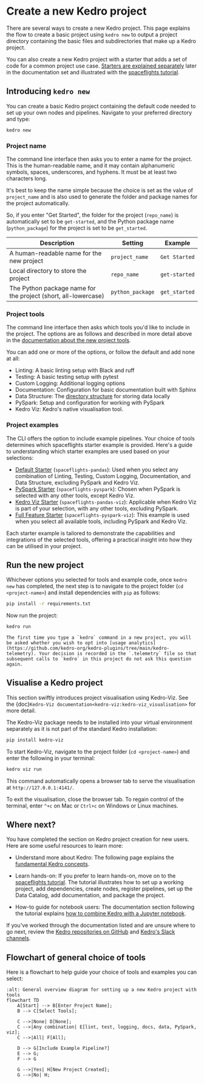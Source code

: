 # Create a new Kedro project

There are several ways to create a new Kedro project. This page explains the flow to create a basic project using `kedro new` to output a project directory containing the basic files and subdirectories that make up a Kedro project.

You can also create a new Kedro project with a starter that adds a set of code for a common project use case. [Starters are explained separately](../starters/starters.md) later in the documentation set and illustrated with the [spaceflights tutorial](../tutorial/tutorial_template.md).

## Introducing `kedro new`

You can create a basic Kedro project containing the default code needed to set up your own nodes and pipelines. Navigate to your preferred directory and type:

```bash
kedro new
```

### Project name

The command line interface then asks you to enter a name for the project. This is the human-readable name, and it may contain alphanumeric symbols, spaces, underscores, and hyphens. It must be at least two characters long.

It's best to keep the name simple because the choice is set as the value of `project_name` and is also used to generate the folder and package names for the project automatically.

So, if you enter "Get Started", the folder for the project (`repo_name`) is automatically set to be `get-started`, and the Python package name (`python_package`) for the project is set to be `get_started`.

| Description                                                     | Setting          | Example       |
| --------------------------------------------------------------- | ---------------- | ------------- |
| A human-readable name for the new project                      | `project_name`   | `Get Started` |
| Local directory to store the project                           | `repo_name`      | `get-started` |
| The Python package name for the project (short, all-lowercase) | `python_package` | `get_started` |

### Project tools

The command line interface then asks which tools you'd like to include in the project. The options are as follows and described in more detail above in the [documentation about the new project tools](../starters/new_project_tools.md).

You can add one or more of the options, or follow the default and add none at all:

* Linting: A basic linting setup with Black and ruff
* Testing: A basic testing setup with pytest
* Custom Logging: Additional logging options
* Documentation: Configuration for basic documentation built with Sphinx
* Data Structure: The [directory structure](../faq/faq.md#what-is-data-engineering-convention) for storing data locally
* PySpark: Setup and configuration for working with PySpark
* Kedro Viz: Kedro's native visualisation tool.

### Project examples

The CLI offers the option to include example pipelines. Your choice of tools determines which spaceflights starter example is provided. Here's a guide to understanding which starter examples are used based on your selections:

* [Default Starter](https://github.com/kedro-org/kedro-starters/tree/main/spaceflights-pandas) (`spaceflights-pandas`): Used when you select any combination of Linting, Testing, Custom Logging, Documentation, and Data Structure, excluding PySpark and Kedro Viz.
* [PySpark Starter](https://github.com/kedro-org/kedro-starters/tree/main/spaceflights-pyspark) (`spaceflights-pyspark`): Chosen when PySpark is selected with any other tools, except Kedro Viz.
* [Kedro Viz Starter](https://github.com/kedro-org/kedro-starters/tree/main/spaceflights-pandas-viz) (`spaceflights-pandas-viz`): Applicable when Kedro Viz is part of your selection, with any other tools, excluding PySpark.
* [Full Feature Starter](https://github.com/kedro-org/kedro-starters/tree/main/spaceflights-pyspark-viz) (`spaceflights-pyspark-viz`): This example is used when you select all available tools, including PySpark and Kedro Viz.

Each starter example is tailored to demonstrate the capabilities and integrations of the selected tools, offering a practical insight into how they can be utilised in your project.

## Run the new project

Whichever options you selected for tools and example code, once `kedro new` has completed, the next step is to navigate to the project folder (`cd <project-name>`) and install dependencies with `pip` as follows:

```bash
pip install -r requirements.txt
```

Now run the project:

```bash
kedro run
```

```{note}
The first time you type a `kedro` command in a new project, you will be asked whether you wish to opt into [usage analytics](https://github.com/kedro-org/kedro-plugins/tree/main/kedro-telemetry). Your decision is recorded in the `.telemetry` file so that subsequent calls to `kedro` in this project do not ask this question again.
```

## Visualise a Kedro project

This section swiftly introduces project visualisation using Kedro-Viz. See the {doc}`Kedro-Viz documentation<kedro-viz:kedro-viz_visualisation>` for more detail.

The Kedro-Viz package needs to be installed into your virtual environment separately as it is not part of the standard Kedro installation:

```bash
pip install kedro-viz
```

To start Kedro-Viz, navigate to the project folder (`cd <project-name>`) and enter the following in your terminal:

```bash
kedro viz run
```

This command automatically opens a browser tab to serve the visualisation at `http://127.0.0.1:4141/`.

To exit the visualisation, close the browser tab. To regain control of the terminal, enter `^+c` on Mac or `Ctrl+c` on Windows or Linux machines.

## Where next?
You have completed the section on Kedro project creation for new users. Here are some useful resources to learn more:

* Understand more about Kedro: The following page explains the [fundamental Kedro concepts](./kedro_concepts.md).

* Learn hands-on: If you prefer to learn hands-on, move on to the [spaceflights tutorial](../tutorial/spaceflights_tutorial.md). The tutorial illustrates how to set up a working project, add dependencies, create nodes, register pipelines, set up the Data Catalog, add documentation, and package the project.

* How-to guide for notebook users: The documentation section following the tutorial explains [how to combine Kedro with a Jupyter notebook](../notebooks_and_ipython/kedro_and_notebooks.md).

If you've worked through the documentation listed and are unsure where to go next, review the [Kedro repositories on GitHub](https://github.com/kedro-org) and [Kedro's Slack channels](https://slack.kedro.org).

## Flowchart of general choice of tools

Here is a flowchart to help guide your choice of tools and examples you can select:

```{mermaid}
:alt: General overview diagram for setting up a new Kedro project with tools
flowchart TD
    A[Start] --> B[Enter Project Name];
    B --> C[Select Tools];

    C -->|None| D[None];
    C -->|Any combination| E[lint, test, logging, docs, data, PySpark, viz];
    C -->|All| F[All];

    D --> G[Include Example Pipeline?]
    E --> G;
    F --> G

    G -->|Yes| H[New Project Created];
    G -->|No| H;
```
